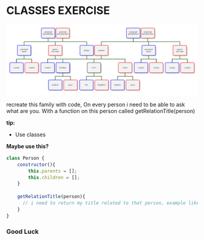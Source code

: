 # CLASSES EXERCISE

 ![](./family-example.png)

recreate this family with code, On every person i need to be able to ask what are you.
With a function on this person called getRelationTitle(person)

__tip:__
 - Use classes


__Maybe use this?__
```js
class Person {
    constructor(){
        this.parents = [];
        this.children = [];
    }

    getRelationTitle(person){
      // i need to return my title related to that person, example like. parent, grandparent, GreatGrandParent, Child etc.
    }
}
```

### Good Luck
